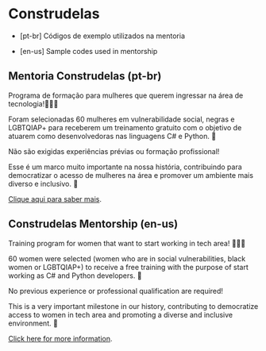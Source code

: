 # Construdelas

- [pt-br] Códigos de exemplo utilizados na mentoria

- [en-us] Sample codes used in mentorship

## Mentoria Construdelas (pt-br)

Programa de formação para mulheres que querem ingressar na área de tecnologia!👩🏼‍💻

Foram selecionadas 60 mulheres em vulnerabilidade social, negras e LGBTQIAP+ para receberem um treinamento gratuito com o objetivo de atuarem como desenvolvedoras nas linguagens C# e Python. 💪

Não são exigidas experiências prévias ou formação profissional!

Esse é um marco muito importante na nossa história, contribuindo para democratizar o acesso de mulheres na área e promover um ambiente mais diverso e inclusivo. 🤗

[Clique aqui para saber mais](https://www.linkedin.com/posts/juntos-somos-mais_hoje-lan%C3%A7amos-oficialmente-o-construdelas-activity-6826604009416093696-X6gK).

## Construdelas Mentorship (en-us)

Training program for women that want to start working in tech area! 👩🏼‍💻

60 women were selected (women who are in social vulnerabilities, black women or LGBTQIAP+) to receive a free training with the purpose of start working as C# and Python developers. 💪

No previous experience or professional qualification are required!

This is a very important milestone in our history, contributing to democratize access to women in tech area and promoting a diverse and inclusive environment. 🤗

[Click here for more information](https://www.linkedin.com/posts/juntos-somos-mais_hoje-lan%C3%A7amos-oficialmente-o-construdelas-activity-6826604009416093696-X6gK).
